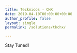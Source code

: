 ```yaml
---
title: Tecknicos - CHX
date: 2019-04-10T00:00:00+00:00
author_profile: false
layout: single
permalink: /solutions/tkchx/

---
```


Stay Tuned!